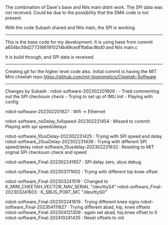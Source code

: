 The combination of Dave's base and Nils main didnt work. The SPI data was not received. Could be due to the possibility that the DMA code is not present.

With the code Subash shared and Nils main, the SPI is working.



_______________________________________________

This is the base code for my development. It is using base from commit a654bc59d27731861910214b49cedf1fa6ac9bd0 and Nils main.c

It is build through, and SPI data is received. 

_______________________________________________


Creating git for the higher level code also.
Initial commit is having the MIT Mini cheetah repo https://github.com/mit-biomimetics/Cheetah-Software



_____________________________________________
Changes by Subash : 
robot-software-202302201609 : - Tried commenting out the SPI checksum check
                            - Trying to set up of IMU Init
                            - Playing with config 

robot-software-202302201627 : Wifi -> Ethernet

robot-software_noDelay_fullspeed-202302221454 : Missed to commit. Playing with spi speed/delays

robot-software_10usDelay-202302231425 : Trying with SPI speed and delay
robot-software_20usDelay-202302231436 : Trying with different SPI speed/delay
robot-software_15usdelay-202302231632 : Reseting to MIT orginal SPI checksum check and speed

robot-software_Final-202302241657 : SPI delay zero, sbus debug

robot-software_Final-202303171602 : Trying with different hip knee offset

robot-software_Final-202303241519 : Changed to K_MINI_CHEETAH_VECTOR_NAV_SERIAL "/dev/ttyS4"
robot-software_Final-202303241603 : K_SBUS_PORT_MC "/dev/ttyS0"

robot-software_Final-202303241619 : Trying different knee signs
robot-software_Final-202304111827 : Trying different abad, hip, knee offsets
robot-software_Final-202304121309 : again set abad, hip,knee offset to 0 
robot-software_Final-202410241435 : Reset offsets to mit

